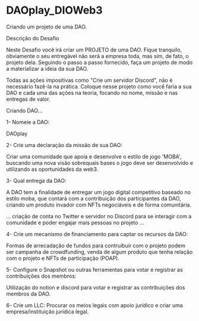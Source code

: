 # DAOplay_DIOWeb3
Criando um projeto de uma DAO.

Descrição do Desafio

Neste Desafio você irá criar um PROJETO de uma DAO. Fique tranquilo, obviamente o seu entregável não será a empresa toda, mas sim, de fato, o projeto dela. Seguindo o passo a passo fornecido, faça um projeto de modo a materializar a ideia da sua DAO.

Todas as ações impositivas como "Crie um servidor Discord", não é necessário fazê-la na prática. Coloque nesse projeto como você faria a sua DAO e cada uma das ações na teoria, focando no nome, missão e nas entregas de valor.

Criando DAO...

1- Nomeie a DAO:

  DAOplay 

2- Crie uma declaração da missão de sua DAO:

  Criar uma comunidade que apoia e desenvolve o estilo de jogo 'MOBA', buscando uma nova visão sobrequais bases o jogo deve ser desenvolvido e utilizando as oportunidades da web3. 
  
3- Qual entrega da DAO:

  A DAO tem a finalidade de entregar um jogo digital competitivo baseado no estilo moba, que contará com a contribuição dos participantes da DAO, criando um produto invador com NFTs negociáveis e de forma         comunitária.
  
  ... criação de conta no Twitter e servidor no Discord para se interagir com a comunidade e poder engajar mais pessoas no projeto ...
  
  
4- Crie um mecanismo de financiamento para captar os recursos da DAO:
  
  Formas de arrecadação de fundos para contruibuir com o projeto podem ser campanha de crowdfunding, venda de algum produto que tenha relação com o projeto e NFTs de participação (POAP).
  
5- Configure o Snapshot ou outras ferramentas para votar e registrar as contribuições dos membros:

  Utilização do notion e discord para votar e registrar as contribuições dos membros da DAO. 
  
6- Crie um LLC:
  Procurar os meios legais com apoio jurídico e criar uma empresa/instituição jurídica legal.
